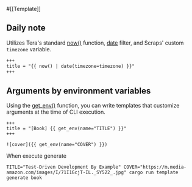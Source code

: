 #[[Template]]

## Daily note
Utilizes Tera's standard [now()](https://keats.github.io/tera/docs/#now) function, [date](https://keats.github.io/tera/docs/#date) filter, and Scraps' custom `timezone` variable.

```md
+++
title = "{{ now() | date(timezone=timezone) }}"
+++
```

## Arguments by environment variables
Using the [get_env()](https://keats.github.io/tera/docs/#get-env) function, you can write templates that customize arguments at the time of CLI execution.

```
+++
title = "[Book] {{ get_env(name="TITLE") }}"
+++

![cover]({{ get_env(name="COVER") }})
```

When execute generate
```
TITLE="Test-Driven Development By Example" COVER="https://m.media-amazon.com/images/I/71I1GcjT-IL._SY522_.jpg" cargo run template generate book

```